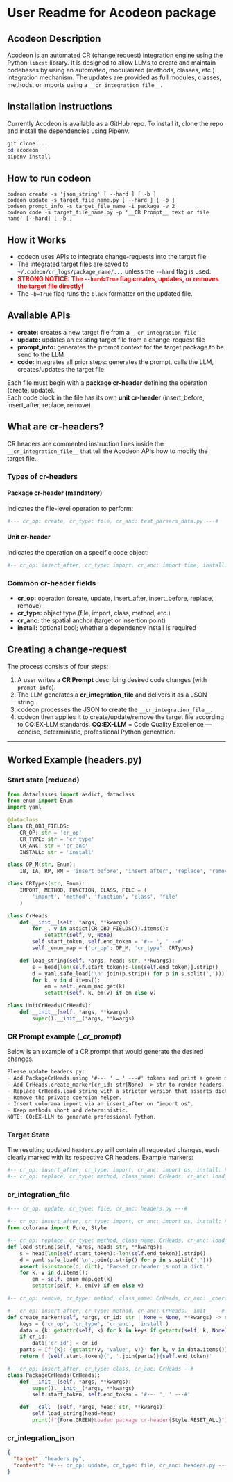 # User Readme for Acodeon package

## Acodeon Description
Acodeon is an automated CR (change request) integration engine using the Python `libcst` library. 
It is designed to allow LLMs to create and maintain codebases by using an automated,
modularized (methods, classes, etc.) integration mechanism. 
The updates are provided as full modules, classes, methods, or imports using a `__cr_integration_file__`.

## Installation Instructions
Currently Acodeon is available as a GitHub repo. To install it, clone the repo and install the dependencies using Pipenv.

```powershell
git clone ...
cd acodeon
pipenv install
```

## How to run codeon
```shell
codeon create -s 'json_string' [ --hard ] [ -b ]
codeon update -s target_file_name.py [ --hard ] [ -b ]
codeon prompt_info -s target_file_name -i package -v 2
codeon code -s target_file_name.py -p '__CR Prompt__ text or file name' [--hard] [ -b ]
```

## How it Works
- codeon uses APIs to integrate change-requests into the target file
- The integrated target files are saved to `~/.codeon/cr_logs/package_name/...` unless the `--hard` flag is used.
- <span style="color:red; font-weight:bold;">STRONG NOTICE: The `--hard=True` flag creates, updates, or removes the target file directly!</span>
- The `-b=True` flag runs the `black` formatter on the updated file.

## Available APIs
- **create:** creates a new target file from a `__cr_integration_file__`
- **update:** updates an existing target file from a change-request file
- **prompt_info:** generates the prompt context for the target package to be send to the LLM
- **code:** integrates all prior steps: generates the prompt, calls the LLM, creates/updates the target file


Each file must begin with a **package cr-header** defining the operation (create, update).  
Each code block in the file has its own **unit cr-header** (insert_before, insert_after, replace, remove).

## What are cr-headers?
CR headers are commented instruction lines inside the `__cr_integration_file__` that tell the Acodeon APIs
how to modify the target file.

### Types of cr-headers
#### Package cr-header (mandatory)
Indicates the file-level operation to perform:
```python
#--- cr_op: create, cr_type: file, cr_anc: test_parsers_data.py ---#
```

#### Unit cr-header
Indicates the operation on a specific code object:
```python
#-- cr_op: insert_after, cr_type: import, cr_anc: import time, install: False --#
```

### Common cr-header fields
- **cr_op:** operation (create, update, insert_after, insert_before, replace, remove)
- **cr_type:** object type (file, import, class, method, etc.)
- **cr_anc:** the spatial anchor (target or insertion point)
- **install:** optional bool; whether a dependency install is required

## Creating a change-request
The process consists of four steps:

1. A user writes a **CR Prompt** describing desired code changes (with `prompt_info`).
2. The LLM generates a **__cr_integration_file__** and delivers it as a JSON string.
3. codeon processes the JSON to create the `__cr_integration_file__`.
4. codeon then applies it to create/update/remove the target file according to CQ:EX-LLM standards.
**CQ:EX-LLM** = Code Quality Excellence — concise, deterministic, professional Python generation.

---

## Worked Example (headers.py)

### Start state (reduced)
```python
from dataclasses import asdict, dataclass
from enum import Enum
import yaml

@dataclass
class CR_OBJ_FIELDS:
    CR_OP: str = 'cr_op'
    CR_TYPE: str = 'cr_type'
    CR_ANC: str = 'cr_anc'
    INSTALL: str = 'install'

class OP_M(str, Enum):
    IB, IA, RP, RM = 'insert_before', 'insert_after', 'replace', 'remove'

class CRTypes(str, Enum):
    IMPORT, METHOD, FUNCTION, CLASS, FILE = (
        'import', 'method', 'function', 'class', 'file'
    )

class CrHeads:
    def __init__(self, *args, **kwargs):
        for _, v in asdict(CR_OBJ_FIELDS()).items():
            setattr(self, v, None)
        self.start_token, self.end_token = '#-- ', ' --#'
        self._enum_map = {'cr_op': OP_M, 'cr_type': CRTypes}

    def load_string(self, *args, head: str, **kwargs):
        s = head[len(self.start_token):-len(self.end_token)].strip()
        d = yaml.safe_load('\n'.join(p.strip() for p in s.split(','))) or {}
        for k, v in d.items():
            em = self._enum_map.get(k)
            setattr(self, k, em(v) if em else v)

class UnitCrHeads(CrHeads):
    def __init__(self, *args, **kwargs):
        super().__init__(*args, **kwargs)
```

### CR Prompt example (__cr_prompt_)
Below is an example of a CR prompt that would generate the desired changes.
```markdown
Please update headers.py:
- Add PackageCrHeads using '#--- ' … ' ---#' tokens and print a green message when a package header loads.
- Add CrHeads.create_marker(cr_id: str|None) -> str to render headers.
- Replace CrHeads.load_string with a stricter version that asserts dict shape.
- Remove the private coercion helper.
- Insert colorama import via an insert_after on "import os".
- Keep methods short and deterministic.
NOTE: CQ:EX-LLM to generate professional Python.
```

### Target State
The resulting updated `headers.py` will contain all requested changes, each clearly marked with its respective CR headers.
Example markers:

```python
#-- cr_op: insert_after, cr_type: import, cr_anc: import os, install: False, cr_id: 2025-10-09-12-32-22 --#
#-- cr_op: replace, cr_type: method, class_name: CrHeads, cr_anc: load_string, cr_id: 2025-10-09-12-32-22 --#
```

### __cr_integration_file__
```python
#--- cr_op: update, cr_type: file, cr_anc: headers.py ---#

#-- cr_op: insert_after, cr_type: import, cr_anc: import os, install: False --#
from colorama import Fore, Style

#-- cr_op: replace, cr_type: method, class_name: CrHeads, cr_anc: load_string --#
def load_string(self, *args, head: str, **kwargs):
    s = head[len(self.start_token):-len(self.end_token)].strip()
    d = yaml.safe_load('\n'.join(p.strip() for p in s.split(',')))
    assert isinstance(d, dict), 'Parsed cr-header is not a dict.'
    for k, v in d.items():
        em = self._enum_map.get(k)
        setattr(self, k, em(v) if em else v)

#-- cr_op: remove, cr_type: method, class_name: CrHeads, cr_anc: _coerce --#

#-- cr_op: insert_after, cr_type: method, cr_anc: CrHeads.__init__ --#
def create_marker(self, *args, cr_id: str | None = None, **kwargs) -> str:
    keys = ('cr_op', 'cr_type', 'cr_anc', 'install')
    data = {k: getattr(self, k) for k in keys if getattr(self, k, None) is not None}
    if cr_id:
        data['cr_id'] = cr_id
    parts = [f'{k}: {getattr(v, 'value', v)}' for k, v in data.items()]
    return f'{self.start_token}{', '.join(parts)}{self.end_token}'

#-- cr_op: insert_after, cr_type: class, cr_anc: CrHeads --#
class PackageCrHeads(CrHeads):
    def __init__(self, *args, **kwargs):
        super().__init__(*args, **kwargs)
        self.start_token, self.end_token = '#--- ', ' ---#'

    def __call__(self, *args, head: str, **kwargs):
        self.load_string(head=head)
        print(f"{Fore.GREEN}Loaded package cr-header{Style.RESET_ALL}")
```

### __cr_integration_json__

```json
{
  "target": "headers.py",
  "content": "#--- cr_op: update, cr_type: file, cr_anc: headers.py ---#\n#-- cr_op: insert_after, cr_type: import, cr_anc: import os, install: False --#\nfrom colorama import Fore, Style\n\n#-- cr_op: replace, cr_type: method, class_name: CrHeads, cr_anc: load_string --#\ndef load_string(self, *args, head: str, **kwargs):\n    '''Strict parse to avoid silent drift.'''\n    s = head[len(self.start_token):-len(self.end_token)].strip()\n    d = yaml.safe_load('\\n'.join(p.strip() for p in s.split(',')))\n    assert isinstance(d, dict), 'Parsed cr-header is not a dict.'\n    for k, v in d.items():\n        em = self._enum_map.get(k)\n        setattr(self, k, em(v) if em else v)\n\n#-- cr_op: remove, cr_type: method, class_name: CrHeads, cr_anc: _coerce --#\n\n#-- cr_op: insert_after, cr_type: method, cr_anc: CrHeads.__init__ --#\ndef create_marker(self, *args, cr_id: str|None=None, **kwargs) -> str:\n    '''Render normalized header for traceable diffs.'''\n    keys = ('cr_op','cr_type','cr_anc','install')\n    data = {k: getattr(self,k) for k in keys if getattr(self,k,None) is not None}\n    if cr_id: data['cr_id'] = cr_id\n    parts = [f\"{k}: {getattr(v,'value',v)}\" for k,v in data.items()]\n    return f\"{self.start_token}{', '.join(parts)}{self.end_token}\"\n\n#-- cr_op: insert_after, cr_type: class, cr_anc: CrHeads --#\nclass PackageCrHeads(CrHeads):\n    def __init__(self, *args, **kwargs):\n        super().__init__(*args, **kwargs)\n        self.start_token, self.end_token = '#--- ', ' ---#'\n    def __call__(self, *args, head: str, **kwargs):\n        self.load_string(head=head)\n        print(f\"{Fore.GREEN}Loaded package cr-header{Style.RESET_ALL}\")\n"
}

```
